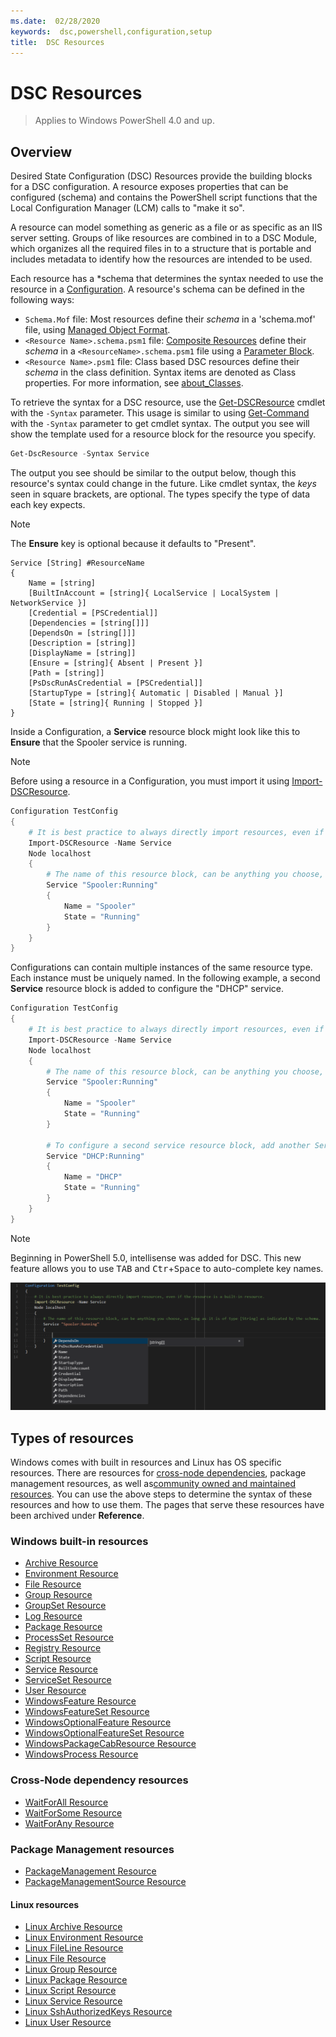 ```yaml
---
ms.date:  02/28/2020
keywords:  dsc,powershell,configuration,setup
title:  DSC Resources
---
```


# DSC Resources

> Applies to Windows PowerShell 4.0 and up.

## Overview

Desired State Configuration (DSC) Resources provide the building blocks for a DSC configuration. A
resource exposes properties that can be configured (schema) and contains the PowerShell script
functions that the Local Configuration Manager (LCM) calls to "make it so".

A resource can model something as generic as a file or as specific as an IIS server setting. Groups
of like resources are combined in to a DSC Module, which organizes all the required files in to a
structure that is portable and includes metadata to identify how the resources are intended to be
used.

Each resource has a *schema that determines the syntax needed to use the resource in a [Configuration](../configurations/configurations.md).
A resource's schema can be defined in the following ways:

- `Schema.Mof` file: Most resources define their _schema_ in a 'schema.mof' file, using [Managed Object Format](/windows/desktop/wmisdk/managed-object-format--mof-).
- `<Resource Name>.schema.psm1` file: [Composite Resources](../configurations/compositeConfigs.md)
  define their *schema* in a `<ResourceName>.schema.psm1` file using a [Parameter Block](/powershell/module/microsoft.powershell.core/about/about_functions?view=powershell-6#functions-with-parameters).
- `<Resource Name>.psm1` file: Class based DSC resources define their _schema_ in the class
  definition. Syntax items are denoted as Class properties. For more information, see [about_Classes](/powershell/module/psdesiredstateconfiguration/about/about_classes_and_dsc).

To retrieve the syntax for a DSC resource, use the [Get-DSCResource](/powershell/module/PSDesiredStateConfiguration/Get-DscResource)
cmdlet with the `-Syntax` parameter. This usage is similar to using [Get-Command](/powershell/module/microsoft.powershell.core/get-command)
with the `-Syntax` parameter to get cmdlet syntax. The output you see will show the template used
for a resource block for the resource you specify.

```powershell
Get-DscResource -Syntax Service
```

The output you see should be similar to the output below, though this resource's syntax could change
in the future. Like cmdlet syntax, the _keys_ seen in square brackets, are optional. The types
specify the type of data each key expects.

> [!NOTE]
> The **Ensure** key is optional because it defaults to "Present".

```output
Service [String] #ResourceName
{
    Name = [string]
    [BuiltInAccount = [string]{ LocalService | LocalSystem | NetworkService }]
    [Credential = [PSCredential]]
    [Dependencies = [string[]]]
    [DependsOn = [string[]]]
    [Description = [string]]
    [DisplayName = [string]]
    [Ensure = [string]{ Absent | Present }]
    [Path = [string]]
    [PsDscRunAsCredential = [PSCredential]]
    [StartupType = [string]{ Automatic | Disabled | Manual }]
    [State = [string]{ Running | Stopped }]
}
```

Inside a Configuration, a **Service** resource block might look like this to **Ensure** that the
Spooler service is running.

> [!NOTE]
> Before using a resource in a Configuration, you must import it using [Import-DSCResource](../configurations/import-dscresource.md).

```powershell
Configuration TestConfig
{
    # It is best practice to always directly import resources, even if the resource is a built-in resource.
    Import-DSCResource -Name Service
    Node localhost
    {
        # The name of this resource block, can be anything you choose, as long as it is of type [String] as indicated by the schema.
        Service "Spooler:Running"
        {
            Name = "Spooler"
            State = "Running"
        }
    }
}
```

Configurations can contain multiple instances of the same resource type. Each instance must be
uniquely named. In the following example, a second **Service** resource block is added to configure
the "DHCP" service.

```powershell
Configuration TestConfig
{
    # It is best practice to always directly import resources, even if the resource is a built-in resource.
    Import-DSCResource -Name Service
    Node localhost
    {
        # The name of this resource block, can be anything you choose, as long as it is of type [String] as indicated by the schema.
        Service "Spooler:Running"
        {
            Name = "Spooler"
            State = "Running"
        }

        # To configure a second service resource block, add another Service resource block and use a unique name.
        Service "DHCP:Running"
        {
            Name = "DHCP"
            State = "Running"
        }
    }
}
```

> [!NOTE]
> Beginning in PowerShell 5.0, intellisense was added for DSC. This new feature allows you to use
> <kbd>TAB</kbd> and <kbd>Ctr</kbd>+<kbd>Space</kbd> to auto-complete key names.

![Resource Tab Completion](media/resources/resource-tabcompletion.png)

## Types of resources

Windows comes with built in resources and Linux has OS specific resources. There are resources for
[cross-node dependencies](../configurations/crossNodeDependencies.md), package management resources,
as well as[community owned and maintained resources](https://github.com/dsccommunity). You can use
the above steps to determine the syntax of these resources and how to use them. The pages that serve
these resources have been archived under **Reference**.

### Windows built-in resources

- [Archive Resource](../reference/resources/windows/archiveResource.md)
- [Environment Resource](../reference/resources/windows/environmentResource.md)
- [File Resource](../reference/resources/windows/fileResource.md)
- [Group Resource](../reference/resources/windows/groupResource.md)
- [GroupSet Resource](../reference/resources/windows/groupSetResource.md)
- [Log Resource](../reference/resources/windows/logResource.md)
- [Package Resource](../reference/resources/windows/packageResource.md)
- [ProcessSet Resource](../reference/resources/windows/ProcessSetResource.md)
- [Registry Resource](../reference/resources/windows/registryResource.md)
- [Script Resource](../reference/resources/windows/scriptResource.md)
- [Service Resource](../reference/resources/windows/serviceResource.md)
- [ServiceSet Resource](../reference/resources/windows/serviceSetResource.md)
- [User Resource](../reference/resources/windows/userResource.md)
- [WindowsFeature Resource](../reference/resources/windows/windowsFeatureResource.md)
- [WindowsFeatureSet Resource](../reference/resources/windows/windowsFeatureSetResource.md)
- [WindowsOptionalFeature Resource](../reference/resources/windows/windowsOptionalFeatureResource.md)
- [WindowsOptionalFeatureSet Resource](../reference/resources/windows/windowsOptionalFeatureSetResource.md)
- [WindowsPackageCabResource Resource](../reference/resources/windows/windowsPackageCabResource.md)
- [WindowsProcess Resource](../reference/resources/windows/windowsProcessResource.md)

### Cross-Node dependency resources

- [WaitForAll Resource](../reference/resources/windows/waitForAllResource.md)
- [WaitForSome Resource](../reference/resources/windows/waitForSomeResource.md)
- [WaitForAny Resource](../reference/resources/windows/waitForAnyResource.md)

### Package Management resources

- [PackageManagement Resource](../reference/resources/packagemanagement/PackageManagementDscResource.md)
- [PackageManagementSource Resource](../reference/resources/packagemanagement/PackageManagementSourceDscResource.md)

#### Linux resources

- [Linux Archive Resource](../reference/resources/linux/lnxArchiveResource.md)
- [Linux Environment Resource](../reference/resources/linux/lnxEnvironmentResource.md)
- [Linux FileLine Resource](../reference/resources/linux/lnxFileLineResource.md)
- [Linux File Resource](../reference/resources/linux/lnxFileResource.md)
- [Linux Group Resource](../reference/resources/linux/lnxGroupResource.md)
- [Linux Package Resource](../reference/resources/linux/lnxPackageResource.md)
- [Linux Script Resource](../reference/resources/linux/lnxScriptResource.md)
- [Linux Service Resource](../reference/resources/linux/lnxServiceResource.md)
- [Linux SshAuthorizedKeys Resource](../reference/resources/linux/lnxSshAuthorizedKeysResource.md)
- [Linux User Resource](../reference/resources/linux/lnxUserResource.md)
